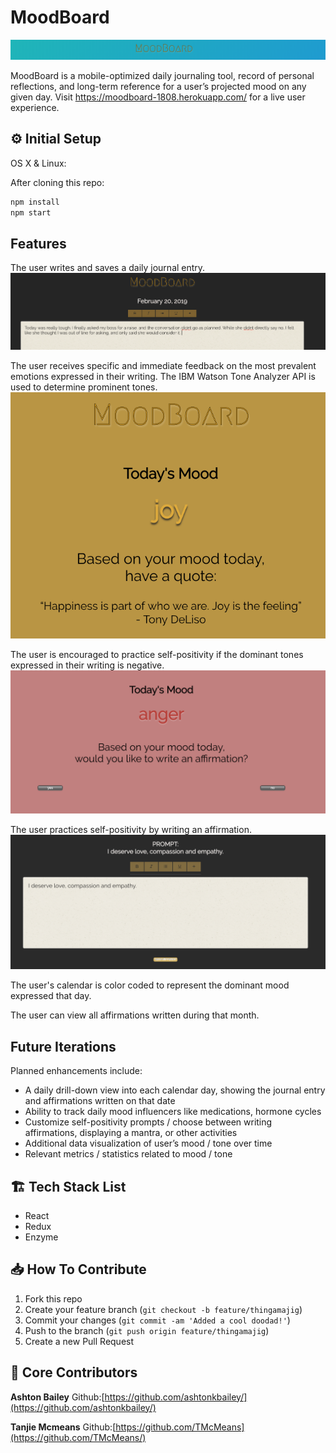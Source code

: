 # MoodBoard

![](banner.png)

MoodBoard is a mobile-optimized daily journaling tool, record of personal reflections, and long-term reference for a user’s projected mood on any given day. Visit https://moodboard-1808.herokuapp.com/ for a live user experience.

## ⚙️ Initial Setup
OS X & Linux:

After cloning this repo:

```sh
npm install
npm start
```
## Features
The user writes and saves a daily journal entry.
![](journal_page.png)

The user receives specific and immediate feedback on the most prevalent emotions expressed in their writing. The IBM Watson Tone Analyzer API is used to determine prominent tones.
![](joy.png)

The user is encouraged to practice self-positivity if the dominant tones expressed in their writing is negative.
![](anger.png)

The user practices self-positivity by writing an affirmation.
![](affirmation.png)

The user's calendar is color coded to represent the dominant mood expressed that day.

The user can view all affirmations written during that month.

## Future Iterations

Planned enhancements include:
- A daily drill-down view into each calendar day, showing the journal entry and affirmations written on that date
- Ability to track daily mood influencers like medications, hormone cycles
- Customize self-positivity prompts / choose between writing affirmations, displaying a mantra, or other activities
- Additional data visualization of user’s mood / tone over time
- Relevant metrics / statistics related to mood / tone

## 🏗 Tech Stack List
- React
- Redux
- Enzyme

## 📥 How To Contribute
1. Fork this repo
2. Create your feature branch (`git checkout -b feature/thingamajig`)
3. Commit your changes (`git commit -am 'Added a cool doodad!'`)
4. Push to the branch (`git push origin feature/thingamajig`)
5. Create a new Pull Request

## 🚀 Core Contributors
**Ashton Bailey**
Github:[https://github.com/ashtonkbailey/](https://github.com/ashtonkbailey/)

**Tanjie Mcmeans**
Github:[https://github.com/TMcMeans](https://github.com/TMcMeans/)
